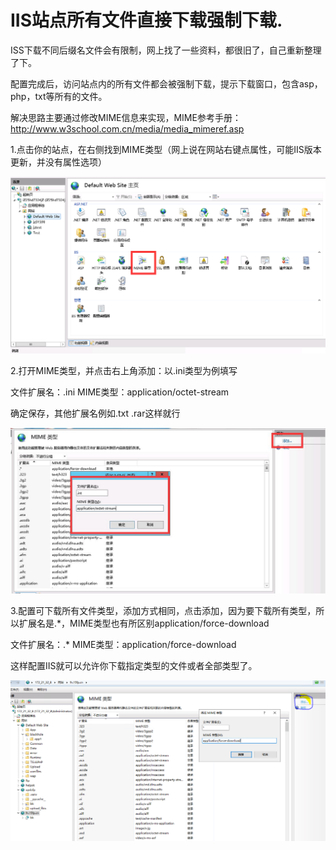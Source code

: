 # IIS站点所有文件直接下载强制下载.

ISS下载不同后缀名文件会有限制，网上找了一些资料，都很旧了，自己重新整理了下。

配置完成后，访问站点内的所有文件都会被强制下载，提示下载窗口，包含asp，php，txt等所有的文件。

解决思路主要通过修改MIME信息来实现，MIME参考手册：http://www.w3school.com.cn/media/media_mimeref.asp

1.点击你的站点，在右侧找到MIME类型（网上说在网站右键点属性，可能IIS版本更新，并没有属性选项）

![img](设置网站所有文件强制可下载.assets\231914140492088.png)

2.打开MIME类型，并点击右上角添加：以.ini类型为例填写

文件扩展名：.ini    MIME类型：application/octet-stream

确定保存，其他扩展名例如.txt .rar这样就行

![img](设置网站所有文件强制可下载.assets\231919085331154.jpg)

3.配置可下载所有文件类型，添加方式相同，点击添加，因为要下载所有类型，所以扩展名是.*，MIME类型也有所区别application/force-download

文件扩展名：.*    MIME类型：application/force-download 

这样配置IIS就可以允许你下载指定类型的文件或者全部类型了。

![image-20220705205243266](设置网站所有文件强制可下载.assets\image-20220705205243266.png)

